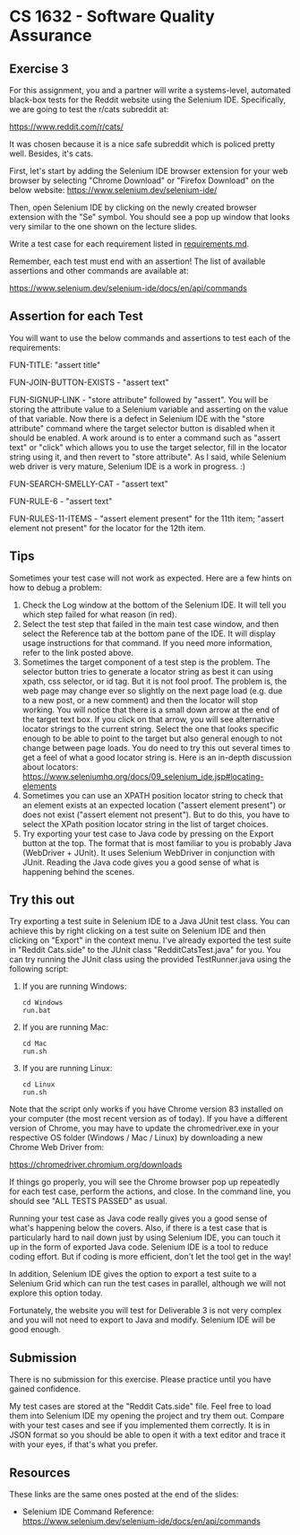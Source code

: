 # CS 1632 - Software Quality Assurance

## Exercise 3

For this assignment, you and a partner will write a systems-level, automated black-box tests for the Reddit website using the Selenium IDE.  Specifically, we are going to test the r/cats subreddit at:

https://www.reddit.com/r/cats/

It was chosen because it is a nice safe subreddit which is policed pretty well.  Besides, it's cats.

First, let's start by adding the Selenium IDE browser extension for your web browser by selecting "Chrome Download" or "Firefox Download" on the below website:
https://www.selenium.dev/selenium-ide/

Then, open Selenium IDE by clicking on the newly created browser extension with
the "Se" symbol.  You should see a pop up window that looks very similar to the
one shown on the lecture slides.

Write a test case for each requirement listed in [requirements.md](requirements.md).

Remember, each test must end with an assertion!  The list of available assertions and other commands are available at:

https://www.selenium.dev/selenium-ide/docs/en/api/commands

## Assertion for each Test

You will want to use the below commands and assertions to test each of the requirements:

FUN-TITLE: "assert title"

FUN-JOIN-BUTTON-EXISTS - "assert text"

FUN-SIGNUP-LINK - "store attribute" followed by "assert".  You will be storing the attribute value to a Selenium variable and asserting on the value of that variable.  Now there is a defect in Selenium IDE with the "store attribute" command where the target selector button is disabled when it should be enabled.  A work around is to enter a command such as "assert text" or "click" which allows you to use the target selector, fill in the locator string using it, and then revert to "store attribute".  As I said, while Selenium web driver is very mature, Selenium IDE is a work in progress. :)

FUN-SEARCH-SMELLY-CAT - "assert text"

FUN-RULE-6 - "assert text"

FUN-RULES-11-ITEMS - "assert element present" for the 11th item; "assert element not present" for the locator for the 12th item.

## Tips

Sometimes your test case will not work as expected.  Here are a few hints on how to debug a problem:

1. Check the Log window at the bottom of the Selenium IDE.  It will tell you which step failed for what reason (in red).
1. Select the test step that failed in the main test case window, and then select the Reference tab at the bottom pane of the IDE.  It will display usage instructions for that command.  If you need more information, refer to the link posted above.
1. Sometimes the target component of a test step is the problem.  The selector button tries to generate a locator string as best it can using xpath, css selector, or id tag.  But it is not fool proof.  The problem is, the web page may change ever so slightly on the next page load (e.g. due to a new post, or a new comment) and then the locator will stop working.  You will notice that there is a small down arrow at the end of the target text box.  If you click on that arrow, you will see alternative locator strings to the current string.  Select the one that looks specific enough to be able to point to the target but also general enough to not change between page loads.  You do need to try this out several times to get a feel of what a good locator string is.  Here is an in-depth discussion about locators:  
   https://www.seleniumhq.org/docs/09_selenium_ide.jsp#locating-elements
1. Sometimes you can use an XPATH position locator string to check that an element exists at an expected location ("assert element present") or does not exist ("assert element not present").  But to do this, you have to select the XPath position locator string in the list of target choices.
1. Try exporting your test case to Java code by pressing on the Export button at the top.  The format that is most familiar to you is probably Java (WebDriver + JUnit).  It uses Selenium WebDriver in conjunction with JUnit.  Reading the Java code gives you a good sense of what is happening behind the scenes.

## Try this out

Try exporting a test suite in Selenium IDE to a Java JUnit test class.  You can achieve this by right clicking on a test suite on Selenium IDE and then clicking on "Export" in the context menu.  I've already exported the test suite in "Reddit Cats.side" to the JUnit class "RedditCatsTest.java" for you.  You can try running the JUnit class using the provided TestRunner.java using the following script:

1. If you are running Windows:
   ```
   cd Windows
   run.bat
   ```
1. If you are running Mac:
   ```
   cd Mac
   run.sh
   ```
1. If you are running Linux:
   ```
   cd Linux
   run.sh
   ```

Note that the script only works if you have Chrome version 83 installed on your
computer (the most recent version as of today).  If you have a different
version of Chrome, you may have to update the chromedriver.exe in your
respective OS folder (Windows / Mac / Linux) by downloading a new Chrome Web
Driver from:

https://chromedriver.chromium.org/downloads

If things go properly, you will see the Chrome browser pop up repeatedly for
each test case, perform the actions, and close.  In the command line, you
should see "ALL TESTS PASSED" as usual.

Running your test case as Java code really gives you a good sense of what's
happening below the covers.  Also, if there is a test case that is particularly
hard to nail down just by using Selenium IDE, you can touch it up in the form
of exported Java code.  Selenium IDE is a tool to reduce coding effort.  But if
coding is more efficient, don't let the tool get in the way!

In addition, Selenium IDE gives the option to export a test suite to a Selenium
Grid which can run the test cases in parallel, although we will not explore
this option today.

Fortunately, the website you will test for Deliverable 3 is not very complex
and you will not need to export to Java and modify.  Selenium IDE will be good
enough.

## Submission

There is no submission for this exercise.  Please practice until you have gained confidence.
 
My test cases are stored at the "Reddit Cats.side" file.  Feel free to load
them into Selenium IDE my opening the project and try them out.  Compare with
your test cases and see if you implemented them correctly.  It is in JSON
format so you should be able to open it with a text editor and trace it with
your eyes, if that's what you prefer.

## Resources

These links are the same ones posted at the end of the slides:

* Selenium IDE Command Reference:  
https://www.selenium.dev/selenium-ide/docs/en/api/commands
